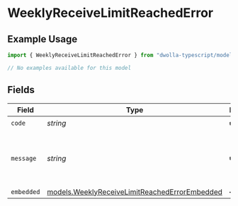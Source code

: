# WeeklyReceiveLimitReachedError

## Example Usage

```typescript
import { WeeklyReceiveLimitReachedError } from "dwolla-typescript/models/errors";

// No examples available for this model
```

## Fields

| Field                                                                                                   | Type                                                                                                    | Required                                                                                                | Description                                                                                             | Example                                                                                                 |
| ------------------------------------------------------------------------------------------------------- | ------------------------------------------------------------------------------------------------------- | ------------------------------------------------------------------------------------------------------- | ------------------------------------------------------------------------------------------------------- | ------------------------------------------------------------------------------------------------------- |
| `code`                                                                                                  | *string*                                                                                                | :heavy_check_mark:                                                                                      | N/A                                                                                                     | ValidationError                                                                                         |
| `message`                                                                                               | *string*                                                                                                | :heavy_check_mark:                                                                                      | N/A                                                                                                     | Validation error(s) present. See embedded errors list for more details.                                 |
| `embedded`                                                                                              | [models.WeeklyReceiveLimitReachedErrorEmbedded](../../models/weeklyreceivelimitreachederrorembedded.md) | :heavy_minus_sign:                                                                                      | N/A                                                                                                     |                                                                                                         |